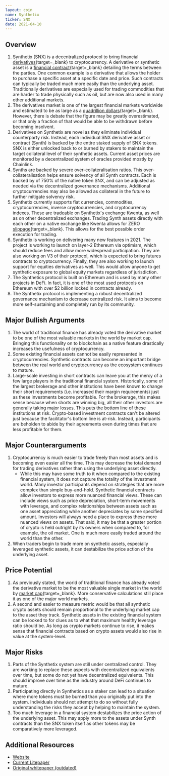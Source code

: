 ```yaml
---
layout: coin
name: Synthetix
ticker: SNX
date: 2021-04-10
---
```


## Overview

1. Synthetix (SNX) is a decentralized protocol to bring financial [derivatives](https://www.investopedia.com/articles/optioninvestor/10/derivatives-101.asp){target=\_blank} to cryptocurrency. A derivative or synthetic asset is a [financial contract](https://www.thebalance.com/what-are-derivatives-3305833){target=\_blank} detailing the terms between the parties. One common example is a derivative that allows the holder to purchase a specific asset at a specific date and price. Such contracts can typically be traded much more easily than the underlying asset. Traditionally derivatives are especially used for trading commodities that are harder to trade physically such as oil, but are now also used in many other additional markets.
1. The derivatives market is one of the largest financial markets worldwide and estimated to be as large as a [quadrillion dollars](https://www.investopedia.com/ask/answers/052715/how-big-derivatives-market.asp){target=\_blank}. However, there is debate that the figure may be greatly overestimated, or that only a fraction of that would be able to be withdrawn before becoming insolvent.
1. Derivatives on Synthetix are novel as they eliminate individual counterparty risk. Instead, each individual SNX derivative asset or contract (Synth) is backed by the entire staked supply of SNX tokens. SNX is either unlocked back to or burned by stakers to maintain the target collateral level of their synthetic assets. Current asset prices are monitored by a decentralized system of oracles provided mostly by Chainlink.
1. Synths are backed by severe over-collateralisation ratios. This over-collateralisation helps ensure solvency of all Synth contracts. Each is backed by of 750% of the native token SNX, and can be adjusted as needed via the decentralized governance mechanisms. Additional cryptocurrencies may also be allowed as collateral in the future to further mitigate solvency risk.
1. Synthetix currently supports fiat currencies, commodities, cryptocurrencies, inverse cryptocurrencies, and cryptocurrency indexes. These are tradeable on Synthetix's exchange Kwenta, as well as on other decentralized exchanges. Trading Synth assets directly with each other on a native exchange like Kwenta allows for ZERO [slippage](https://www.investopedia.com/terms/s/slippage.asp){target=\_blank}. This allows for the best possible order execution for trading.
1. Synthetix is working on delivering many new features in 2021. The project is working to launch on layer-2 Ethereum via optimism, which should reduce fees and allow more widespread participation. They are also working on V3 of their protocol, which is expected to bring futures contracts to cryptocurrency. Finally, they are also working to launch support for equities derivatives as well. This would allow anyone to get synthetic exposure to global equity markets regardless of jurisdiction.
1. The Synthetics protocol is built on Ethereum and is used by many other projects in DeFi. In fact, it is one of the most used protocols on Ethereum with over $2 billion locked in contracts already.
1. The Synthetix protocol is implementing a robust decentralized governance mechanism to decrease centralized risk. It aims to become more self-sustaining and completely run by its community.

## Major Bullish Arguments

1. The world of traditional finance has already voted the derivative market to be one of the most valuable markets in the world by market cap. Bringing this functionality on to blockchain as a native feature drastically increases the usefulness of cryptocurrency.
1. Some existing financial assets cannot be easily represented in cryptocurrencies. Synthetic contracts can become an important bridge between the real world and cryptocurrency as the ecosystem continues to mature.
1. Large-scale investing in short contracts can leave you at the mercy of a few large players in the traditional financial system. Historically, some of the largest brokerage and other institutions have been known to change their short requirements (i.e. increased their margin requirements) just as these investments become profitable. For the brokerage, this makes sense because when shorts are winning big, all their other investors are generally taking major losses. This puts the bottom line of these institutions at risk. Crypto-based investment contracts can't be altered just because the facilitator's bottom line is at-risk. Instead, participants are beholden to abide by their agreements even during times that are less profitable for them.

## Major Counterarguments

1. Cryptocurrency is much easier to trade freely than most assets and is becoming even easier all the time. This may decrease the total demand for trading derivatives rather than using the underlying asset directly.
   - While this may have some truth to it when compared to the existing financial system, it does not capture the totality of the investment world. Many investor participants depend on strategies that are more complex than simple buy-and-hold. Synthetic financial contracts allow investors to express more nuanced financial views. These can include views such as price depreciation, short-term movements with leverage, and complex relationships between assets such as one asset appreciating while another depreciates by some specified amount. Investors will always need a place to express these more nuanced views on assets. That said, it may be that a greater portion of crypto is held outright by its owners when compared to, for example, the oil market. One is much more easily traded around the world than the other.
1. When traders begin to trade more on synthetic assets, especially leveraged synthetic assets, it can destabilize the price action of the underlying asset.

## Price Potential

1. As previously stated, the world of traditional finance has already voted the derivative market to be the most valuable single market in the world by [market cap](https://www.investopedia.com/ask/answers/052715/how-big-derivatives-market.asp){target=\_blank}. More conservative calculations still place it as one of the major world markets.
1. A second and easier to measure metric would be that all synthetic crypto assets should remain proportional to the underlying market cap to the asset they track. Synthetic assets in the existing financial system can be looked to for clues as to what that maximum healthy leverage ratio should be. As long as crypto markets continue to rise, it makes sense that financial contracts based on crypto assets would also rise in value at the system-level.

## Major Risks

1. Parts of the Synthetix system are still under centralized control. They are working to replace these aspects with decentralized equivalents over time, but some do not yet have decentralized equivalents. This should improve over time as the industry around DeFi continues to mature.
1. Participating directly in Synthetics as a staker can lead to a situation where more tokens must be burned than you originally put into the system. Individuals should not attempt to do so without fully understanding the risks they accept by helping to maintain the system.
1. Too much leverage in a financial system destabilizes the price action of the underlying asset. This may apply more to the assets under Synth contracts than the SNX token itself as other tokens may be comparatively more leveraged.

## Additional Resources

- [Website](https://www.synthetix.io/)
- [Current Litepaper](https://docs.synthetix.io/litepaper/)
- [Original whitepaper (outdated)](https://synthetix.io/uploads/synthetix_whitepaper.pdf)
